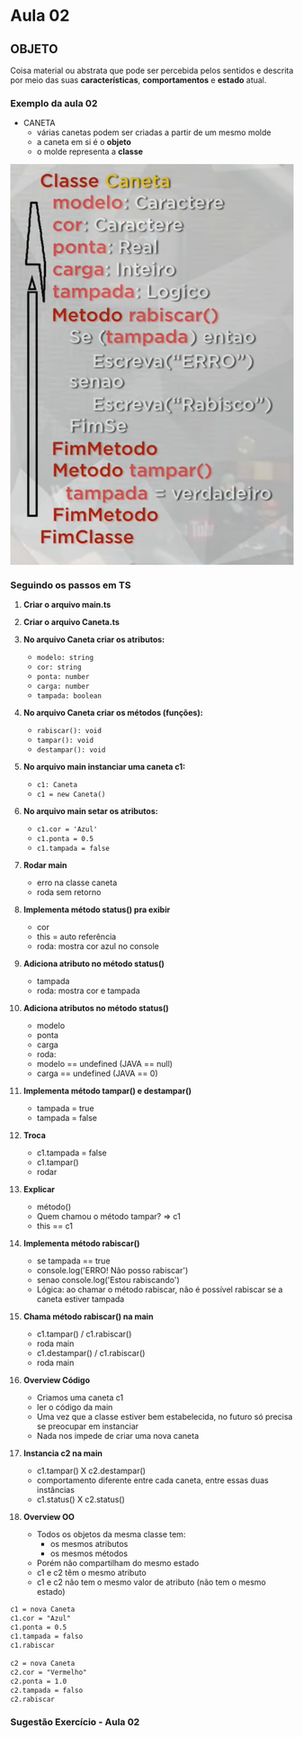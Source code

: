 # Aula 02

## OBJETO

Coisa material ou abstrata que pode ser percebida pelos sentidos e descrita por meio das suas **características**, **comportamentos** e **estado** atual.

### Exemplo da aula 02

- CANETA
    - várias canetas podem ser criadas a partir de um mesmo molde
    - a caneta em si é o **objeto**
    - o molde representa a **classe**

![Classe Caneta em Portugol](ClasseCaneta.png?raw=true "Classe Caneta")

### Seguindo os passos em TS

1. **Criar o arquivo main.ts**

2. **Criar o arquivo Caneta.ts**

3. **No arquivo Caneta criar os atributos:**
    - `modelo: string`
    - `cor: string`
    - `ponta: number`
    - `carga: number`
    - `tampada: boolean`

4. **No arquivo Caneta criar os métodos (funções):**
    - `rabiscar(): void`
    - `tampar(): void`
    - `destampar(): void`

5. **No arquivo main instanciar uma caneta c1:**
    - `c1: Caneta`
    - `c1 = new Caneta()`

6. **No arquivo main setar os atributos:**
    - `c1.cor = 'Azul'`
    - `c1.ponta = 0.5`
    - `c1.tampada = false`

7. **Rodar main**
    - erro na classe caneta
    - roda sem retorno

8. **Implementa método status() pra exibir**
    - cor
    - this = auto referência
    - roda: mostra cor azul no console

9. **Adiciona atributo no método status()**
    - tampada
    - roda: mostra cor e tampada

10. **Adiciona atributos no método status()**
    - modelo
    - ponta
    - carga
    - roda:
    - modelo == undefined (JAVA == null)
    - carga == undefined (JAVA == 0)

11. **Implementa método tampar() e destampar()**
    - tampada = true
    - tampada = false

12. **Troca**
    - c1.tampada = false
    - c1.tampar()
    - rodar

13. **Explicar**
    - método()
    - Quem chamou o método tampar? => c1
    - this == c1

14. **Implementa método rabiscar()**
    - se tampada == true
    - console.log('ERRO! Não posso rabiscar')
    - senao console.log('Estou rabiscando')
    - Lógica: ao chamar o método rabiscar, não é possível rabiscar se a caneta estiver tampada

15. **Chama método rabiscar() na main**
    - c1.tampar() / c1.rabiscar()
    - roda main
    - c1.destampar() / c1.rabiscar()
    - roda main

16. **Overview Código**
    - Criamos uma caneta c1
    - ler o código da main
    - Uma vez que a classe estiver bem estabelecida, no futuro só precisa se preocupar em instanciar
    - Nada nos impede de criar uma nova caneta

17. **Instancia c2 na main**
    - c1.tampar() X c2.destampar()
    - comportamento diferente entre cada caneta, entre essas duas instâncias
    - c1.status() X c2.status()

18. **Overview OO**
    - Todos os objetos da mesma classe tem:
        - os mesmos atributos
        - os mesmos métodos
    - Porém não compartilham do mesmo estado
    - c1 e c2 têm o mesmo atributo
    - c1 e c2 não tem o mesmo valor de atributo (não tem o mesmo estado)

```
c1 = nova Caneta
c1.cor = "Azul"
c1.ponta = 0.5
c1.tampada = falso
c1.rabiscar

c2 = nova Caneta
c2.cor = "Vermelho"
c2.ponta = 1.0
c2.tampada = falso
c2.rabiscar
```

### Sugestão Exercício - Aula 02

